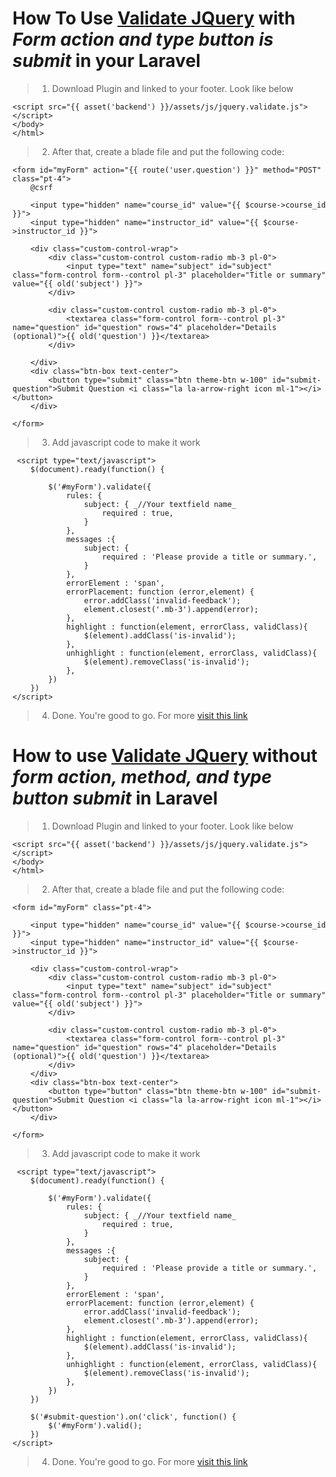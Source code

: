 # How To Use [Validate JQuery](https://jqueryvalidation.org/) with _Form action and type button is submit_ in your Laravel
> 1. Download Plugin and linked to your footer. Look like below
```
<script src="{{ asset('backend') }}/assets/js/jquery.validate.js"></script>
</body>
</html>
```
> 2. After that, create a blade file and put the following code:
```
<form id="myForm" action="{{ route('user.question') }}" method="POST" class="pt-4">
    @csrf

    <input type="hidden" name="course_id" value="{{ $course->course_id }}">
    <input type="hidden" name="instructor_id" value="{{ $course->instructor_id }}">

    <div class="custom-control-wrap">
        <div class="custom-control custom-radio mb-3 pl-0">
            <input type="text" name="subject" id="subject" class="form-control form--control pl-3" placeholder="Title or summary" value="{{ old('subject') }}">
        </div>

        <div class="custom-control custom-radio mb-3 pl-0">
            <textarea class="form-control form--control pl-3" name="question" id="question" rows="4" placeholder="Details (optional)">{{ old('question') }}</textarea>
        </div>
        
    </div>
    <div class="btn-box text-center">
        <button type="submit" class="btn theme-btn w-100" id="submit-question">Submit Question <i class="la la-arrow-right icon ml-1"></i></button>
    </div>

</form>
```
> 3. Add javascript code to make it work
```
 <script type="text/javascript">
    $(document).ready(function() {
    
        $('#myForm').validate({
            rules: {
                subject: { _//Your textfield name_  
                    required : true,
                }
            },
            messages :{
                subject: {
                    required : 'Please provide a title or summary.',
                }
            },
            errorElement : 'span', 
            errorPlacement: function (error,element) {
                error.addClass('invalid-feedback');
                element.closest('.mb-3').append(error);
            },
            highlight : function(element, errorClass, validClass){
                $(element).addClass('is-invalid');
            },
            unhighlight : function(element, errorClass, validClass){
                $(element).removeClass('is-invalid');
            },
        })
    })
</script>
```
> 4. Done. You're good to go. For more [visit this link](https://jqueryvalidation.org/documentation/)

# How to use [Validate JQuery](https://jqueryvalidation.org/) without _form action, method, and type button submit_ in Laravel
> 1. Download Plugin and linked to your footer. Look like below
```
<script src="{{ asset('backend') }}/assets/js/jquery.validate.js"></script>
</body>
</html>
```
> 2. After that, create a blade file and put the following code:
```
<form id="myForm" class="pt-4">

    <input type="hidden" name="course_id" value="{{ $course->course_id }}">
    <input type="hidden" name="instructor_id" value="{{ $course->instructor_id }}">

    <div class="custom-control-wrap">
        <div class="custom-control custom-radio mb-3 pl-0">
            <input type="text" name="subject" id="subject" class="form-control form--control pl-3" placeholder="Title or summary" value="{{ old('subject') }}">
        </div>

        <div class="custom-control custom-radio mb-3 pl-0">
            <textarea class="form-control form--control pl-3" name="question" id="question" rows="4" placeholder="Details (optional)">{{ old('question') }}</textarea>
        </div>
    </div>
    <div class="btn-box text-center">
        <button type="button" class="btn theme-btn w-100" id="submit-question">Submit Question <i class="la la-arrow-right icon ml-1"></i></button>
    </div>

</form>
```
> 3. Add javascript code to make it work
```
 <script type="text/javascript">
    $(document).ready(function() {
    
        $('#myForm').validate({
            rules: {
                subject: { _//Your textfield name_  
                    required : true,
                }
            },
            messages :{
                subject: {
                    required : 'Please provide a title or summary.',
                }
            },
            errorElement : 'span', 
            errorPlacement: function (error,element) {
                error.addClass('invalid-feedback');
                element.closest('.mb-3').append(error);
            },
            highlight : function(element, errorClass, validClass){
                $(element).addClass('is-invalid');
            },
            unhighlight : function(element, errorClass, validClass){
                $(element).removeClass('is-invalid');
            },
        })
    })

    $('#submit-question').on('click', function() {
        $('#myForm').valid();
    })
</script>
```
> 4. Done. You're good to go. For more [visit this link](https://jqueryvalidation.org/documentation/)